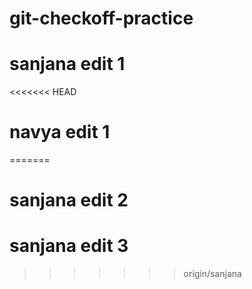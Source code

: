# git-checkoff-practice

# sanjana edit 1

<<<<<<< HEAD
# navya edit 1
=======
# sanjana edit 2
# sanjana edit 3
>>>>>>> origin/sanjana
